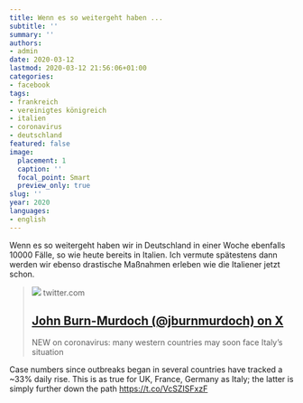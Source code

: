 ```yaml
---
title: Wenn es so weitergeht haben ...
subtitle: ''
summary: ''
authors:
- admin
date: 2020-03-12
lastmod: 2020-03-12 21:56:06+01:00
categories:
- facebook
tags:
- frankreich
- vereinigtes königreich
- italien
- coronavirus
- deutschland
featured: false
image:
  placement: 1
  caption: ''
  focal_point: Smart
  preview_only: true
slug: ''
year: 2020
languages:
- english
---
```


Wenn es so weitergeht haben wir in Deutschland in einer Woche ebenfalls 10000 Fälle, so wie heute bereits in Italien. Ich vermute spätestens dann werden wir ebenso drastische Maßnahmen erleben wie die Italiener jetzt schon.
> [![](https://pbs.twimg.com/media/ES1Te1PWsAM8sHi.jpg:large)](https://twitter.com/jburnmurdoch/status/1237737352879112194)
> twitter.com
> ## [John Burn-Murdoch (@jburnmurdoch) on X](https://twitter.com/jburnmurdoch/status/1237737352879112194)
>
>NEW on coronavirus: many western countries may soon face Italy’s situation

Case numbers since outbreaks began in several countries have tracked a ~33% daily rise. This is as true for UK, France, Germany as Italy; the latter is simply further down the path https://t.co/VcSZISFxzF